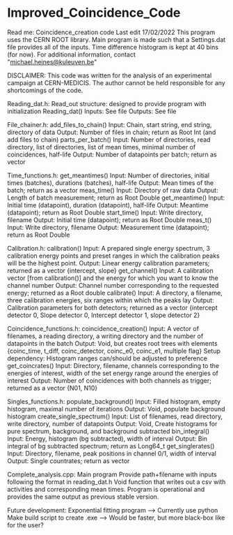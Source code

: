 # Improved_Coincidence_Code

Read me: Coincidence_creation code		Last edit 17/02/2022
This program uses the CERN ROOT library.
Main program is made such that a Settings.dat file provides all of the inputs.
Time difference histogram is kept at 40 bins (for now).
For additional information, contact "michael.heines@kuleuven.be"

DISCLAIMER: This code was written for the analysis of an experimental campaign at CERN-MEDICIS. The author cannot be held responsible for any shortcomings of the code.

Reading_dat.h:
Read_out structure: designed to provide program with initialization
Reading_dat()
	Inputs: See file
	Outputs: See file

File_chainer.h:
add_files_to_chain()
	Input:	Chain, start string, end string, directory of data
	Output:	Number of files in chain; return as Root Int (and add files to chain)
parts_per_batch()
	Input:	Number of directories, read directory, list of directories, list of mean times, minimal number of coincidences, half-life
	Output:	Number of datapoints per batch; return as vector

Time_functions.h:
get_meantimes()
	Input:	Number of directories, initial times (batches), durations (batches), half-life
	Output:	Mean times of the batch; return as a vector
meas_time()
	Input:	Directory of raw data
	Output:	Length of batch measurement; return as Root Double
get_meantime()
	Input:	Initial time (datapoint), duration (datapoint), half-life
	Output:	Meantime (datapoint); return as Root Double
start_time()
	Input:	Write directory, filename
	Output:	Initial time (datapoint); return as Root Double
meas_t()
	Input:	Write directory, filename
	Output:	Measurement time (datapoint); return as Root Double

Calibration.h:
calibration() 
	Input:	A prepared single energy spectrum, 3 calibration energy points and preset ranges in which the calibration peaks will be the highest point.
	Output:	Linear energy calibration parameters; returned as a vector {intercept, slope}
get_channel()
	Input:	A calibration vector [from calibration()] and the energy for which you want to know the channel number
	Output:	Channel number corresponding to the requested energy; returned as a Root double
calibrate()
	Input:	A directory, a filename, three calibration energies, six ranges within which the peaks lay
	Output:	Calibration parameters for both detectors; returned as a vector {intercept detector 0, Slope detector 0, Intercept detector 1, slope detector 2}

Coincidence_functions.h:
coincidence_creation()
	Input: 	A vector of filenames, a reading directory, a writing directory and the number of datapoints in the batch
	Output:	Void, but creates root trees with elements {coinc_time, t_diff, coinc_detector, coinc_e0, coinc_e1, multiple flag}
	Setup dependency: Histogram ranges can/should be adjusted to preference
get_coincrates()
	Input:	Directory, filename, channels corresponding to the energies of interest, width of the set energy range around the energies of interest
	Output:	Number of coincidences with both channels as trigger; returned as a vector {N01, N10}

Singles_functions.h:
populate_background()
	Input:	Filled histogram, empty histogram, maximal number of iterations
	Output:	Void, populate background histogram
create_single_spectrum()
	Input:	List of filenames, read directory, write directory, number of datapoints
	Output:	Void, Create histograms for pure spectrum, background, and background subtracted
bin_integral()
	Input:	Energy, histogram (bg subtracted), width of interval
	Output:	Bin integral of bg subtracted spectrum; return as Long64_t
get_singlerates()
	Input:	Directory, filename, peak positions in channel 0/1, width of interval
	Output:	Single countrates; return as vector


Complete_analysis.cpp:	Main program
Provide path+filename with inputs following the format in reading_dat.h
Void function that writes out a csv with activities and corresponding mean times.
Program is operational and provides the same output as previous stable version.

Future development:
Exponential fitting program --> Currently use python
Make build script to create .exe --> Would be faster, but more black-box like for the user?
